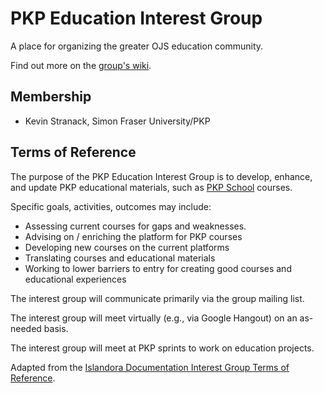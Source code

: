 # PKP Education Interest Group

A place for organizing the greater OJS education community.

Find out more on the <a href="https://github.com/pkp/education-interest-group/wiki">group's wiki</a>.

## Membership

- Kevin Stranack, Simon Fraser University/PKP

## Terms of Reference

The purpose of the PKP Education Interest Group is to develop, enhance, and update PKP educational materials, such as <a href="https://pkpschool.sfu.ca">PKP School</a> courses.

Specific goals, activities, outcomes may include:

* Assessing current courses for gaps and weaknesses.
* Advising on / enriching the platform for PKP courses
* Developing new courses on the current platforms
* Translating courses and educational materials
* Working to lower barriers to entry for creating good courses and educational experiences

The interest group will communicate primarily via the group mailing list.

The interest group will meet virtually (e.g., via Google Hangout) on an as-needed basis.

The interest group will meet at PKP sprints to work on education projects.

Adapted from the <a href="https://github.com/AhemNason/Islandora-Documentation-Interest-Group">Islandora Documentation Interest Group Terms of Reference</a>.
